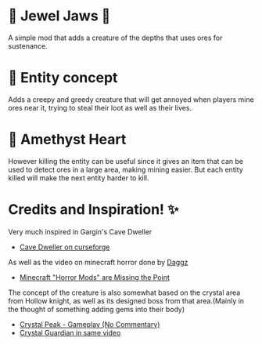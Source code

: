 # 💎 Jewel Jaws 🔪
A simple mod that adds a creature of the depths that uses ores for sustenance.
# 🔪 Entity concept
Adds a creepy and greedy creature that will get annoyed when players mine ores near it,
trying to steal their loot as well as their lives.
# 🔧 Amethyst Heart
However killing the entity can be useful since it gives an item that can be used to detect ores in a large area, making mining easier.
But each entity killed will make the next entity harder to kill.
# Credits and Inspiration! ✨
Very much inspired in Gargin's Cave Dweller

- [Cave Dweller on curseforge]()

As well as the video on minecraft horror done by [Daggz](https://www.youtube.com/@Daggz)

- [Minecraft "Horror Mods" are Missing the Point](https://youtu.be/u9goa5zSysk)

The concept of the creature is also somewhat based on the crystal area from Hollow knight,
as well as its designed boss from that area.(Mainly in the thought of something adding gems into their body)

- [Crystal Peak - Gameplay (No Commentary)](https://youtu.be/Xjyp7FDpPks?t=223)
- [Crystal Guardian in same video](https://youtu.be/Xjyp7FDpPks?t=473)